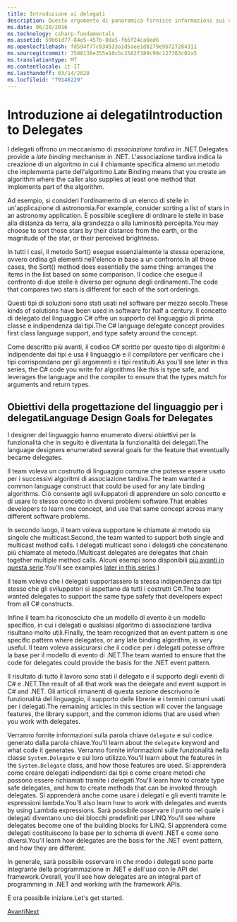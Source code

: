 ```yaml
---
title: Introduzione ai delegati
description: Questo argomento di panoramica fornisce informazioni sui delegati presentando i concetti di base e descrivendo gli obiettivi di progettazione del linguaggio per i delegati.
ms.date: 06/20/2016
ms.technology: csharp-fundamentals
ms.assetid: 59b61d77-84e5-457b-8da5-fb5f24ca6ed6
ms.openlocfilehash: fd594f77c034533a1d5aee1d8279e9b727284311
ms.sourcegitcommit: 7588136e355e10cbc2582f389c90c127363c02a5
ms.translationtype: MT
ms.contentlocale: it-IT
ms.lasthandoff: 03/14/2020
ms.locfileid: "79146229"
---
```

# <a name="introduction-to-delegates"></a><span data-ttu-id="bf2ef-103">Introduzione ai delegati</span><span class="sxs-lookup"><span data-stu-id="bf2ef-103">Introduction to Delegates</span></span>

<span data-ttu-id="bf2ef-104">I delegati offrono un meccanismo di *associazione tardiva* in .NET.</span><span class="sxs-lookup"><span data-stu-id="bf2ef-104">Delegates provide a *late binding* mechanism in .NET.</span></span> <span data-ttu-id="bf2ef-105">L'associazione tardiva indica la creazione di un algoritmo in cui il chiamante specifica almeno un metodo che implementa parte dell'algoritmo.</span><span class="sxs-lookup"><span data-stu-id="bf2ef-105">Late Binding means that you create an algorithm where the caller also supplies at least one method that implements part of the algorithm.</span></span>

<span data-ttu-id="bf2ef-106">Ad esempio, si consideri l'ordinamento di un elenco di stelle in un'applicazione di astronomia.</span><span class="sxs-lookup"><span data-stu-id="bf2ef-106">For example, consider sorting a list of stars in an astronomy application.</span></span>
<span data-ttu-id="bf2ef-107">È possibile scegliere di ordinare le stelle in base alla distanza da terra, alla grandezza o alla luminosità percepita.</span><span class="sxs-lookup"><span data-stu-id="bf2ef-107">You may choose to sort those stars by their distance from the earth, or the magnitude of the star, or their perceived brightness.</span></span>

<span data-ttu-id="bf2ef-108">In tutti i casi, il metodo Sort() esegue essenzialmente la stessa operazione, ovvero ordina gli elementi nell'elenco in base a un confronto.</span><span class="sxs-lookup"><span data-stu-id="bf2ef-108">In all those cases, the Sort() method does essentially the same thing: arranges the items in the list based on some comparison.</span></span> <span data-ttu-id="bf2ef-109">Il codice che esegue il confronto di due stelle è diverso per ognuno degli ordinamenti.</span><span class="sxs-lookup"><span data-stu-id="bf2ef-109">The code that compares two stars is different for each of the sort orderings.</span></span>

<span data-ttu-id="bf2ef-110">Questi tipi di soluzioni sono stati usati nel software per mezzo secolo.</span><span class="sxs-lookup"><span data-stu-id="bf2ef-110">These kinds of solutions have been used in software for half a century.</span></span>
<span data-ttu-id="bf2ef-111">Il concetto di delegato del linguaggio C# offre un supporto del linguaggio di prima classe e indipendenza dai tipi.</span><span class="sxs-lookup"><span data-stu-id="bf2ef-111">The C# language delegate concept provides first class language support, and type safety around the concept.</span></span>

<span data-ttu-id="bf2ef-112">Come descritto più avanti, il codice C# scritto per questo tipo di algoritmi è indipendente dai tipi e usa il linguaggio e il compilatore per verificare che i tipi corrispondano per gli argomenti e i tipi restituiti.</span><span class="sxs-lookup"><span data-stu-id="bf2ef-112">As you'll see later in this series, the C# code you write for algorithms like this is type safe, and leverages the language and the compiler to ensure that the types match for arguments and return types.</span></span>

## <a name="language-design-goals-for-delegates"></a><span data-ttu-id="bf2ef-113">Obiettivi della progettazione del linguaggio per i delegati</span><span class="sxs-lookup"><span data-stu-id="bf2ef-113">Language Design Goals for Delegates</span></span>

<span data-ttu-id="bf2ef-114">I designer del linguaggio hanno enumerato diversi obiettivi per la funzionalità che in seguito è diventata la funzionalità dei delegati.</span><span class="sxs-lookup"><span data-stu-id="bf2ef-114">The language designers enumerated several goals for the feature that eventually became delegates.</span></span>

<span data-ttu-id="bf2ef-115">Il team voleva un costrutto di linguaggio comune che potesse essere usato per i successivi algoritmi di associazione tardiva.</span><span class="sxs-lookup"><span data-stu-id="bf2ef-115">The team wanted a common language construct that could be used for any late binding algorithms.</span></span> <span data-ttu-id="bf2ef-116">Ciò consente agli sviluppatori di apprendere un solo concetto e di usare lo stesso concetto in diversi problemi software.</span><span class="sxs-lookup"><span data-stu-id="bf2ef-116">That enables developers to learn one concept, and use that same concept across many different software problems.</span></span>

<span data-ttu-id="bf2ef-117">In secondo luogo, il team voleva supportare le chiamate al metodo sia singole che multicast.</span><span class="sxs-lookup"><span data-stu-id="bf2ef-117">Second, the team wanted to support both single and multicast method calls.</span></span> <span data-ttu-id="bf2ef-118">I delegati multicast sono i delegati che concatenano più chiamate al metodo.</span><span class="sxs-lookup"><span data-stu-id="bf2ef-118">(Multicast delegates are delegates that chain together multiple method calls.</span></span>
<span data-ttu-id="bf2ef-119">Alcuni esempi sono disponibili [più avanti in questa serie](delegate-class.md).</span><span class="sxs-lookup"><span data-stu-id="bf2ef-119">You'll see examples [later in this series](delegate-class.md).)</span></span>

<span data-ttu-id="bf2ef-120">Il team voleva che i delegati supportassero la stessa indipendenza dai tipi stesso che gli sviluppatori si aspettano da tutti i costrutti C#.</span><span class="sxs-lookup"><span data-stu-id="bf2ef-120">The team wanted delegates to support the same type safety that developers expect from all C# constructs.</span></span>

<span data-ttu-id="bf2ef-121">Infine il team ha riconosciuto che un modello di evento è un modello specifico, in cui i delegati o qualsiasi algoritmo di associazione tardiva risultano molto utili.</span><span class="sxs-lookup"><span data-stu-id="bf2ef-121">Finally, the team recognized that an event pattern is one specific pattern where delegates, or any late binding algorithm, is very useful.</span></span> <span data-ttu-id="bf2ef-122">Il team voleva assicurarsi che il codice per i delegati potesse offrire la base per il modello di evento di .NET.</span><span class="sxs-lookup"><span data-stu-id="bf2ef-122">The team wanted to ensure that the code for delegates could provide the basis for the .NET event pattern.</span></span>

<span data-ttu-id="bf2ef-123">Il risultato di tutto il lavoro sono stati il delegato e il supporto degli eventi di C# e .NET.</span><span class="sxs-lookup"><span data-stu-id="bf2ef-123">The result of all that work was the delegate and event support in C# and .NET.</span></span> <span data-ttu-id="bf2ef-124">Gli articoli rimanenti di questa sezione descrivono le funzionalità del linguaggio, il supporto delle librerie e i termini comuni usati per i delegati.</span><span class="sxs-lookup"><span data-stu-id="bf2ef-124">The remaining articles in this section will cover the language features, the library support, and the common idioms that are used when you work with delegates.</span></span>

<span data-ttu-id="bf2ef-125">Verranno fornite informazioni sulla parola chiave `delegate` e sul codice generato dalla parola chiave.</span><span class="sxs-lookup"><span data-stu-id="bf2ef-125">You'll learn about the `delegate` keyword and what code it generates.</span></span> <span data-ttu-id="bf2ef-126">Verranno fornite informazioni sulle funzionalità nella classe `System.Delegate` e sul loro utilizzo.</span><span class="sxs-lookup"><span data-stu-id="bf2ef-126">You'll learn about the features in the `System.Delegate` class, and how those features are used.</span></span> <span data-ttu-id="bf2ef-127">Si apprenderà come creare delegati indipendenti dai tipi e come creare metodi che possono essere richiamati tramite i delegati.</span><span class="sxs-lookup"><span data-stu-id="bf2ef-127">You'll learn how to create type safe delegates, and how to create methods that can be invoked through delegates.</span></span> <span data-ttu-id="bf2ef-128">Si apprenderà anche come usare i delegati e gli eventi tramite le espressioni lambda.</span><span class="sxs-lookup"><span data-stu-id="bf2ef-128">You'll also learn how to work with delegates and events by using Lambda expressions.</span></span> <span data-ttu-id="bf2ef-129">Sarà possibile osservare il punto nel quale i delegati diventano uno dei blocchi predefiniti per LINQ.</span><span class="sxs-lookup"><span data-stu-id="bf2ef-129">You'll see where delegates become one of the building blocks for LINQ.</span></span> <span data-ttu-id="bf2ef-130">Si apprenderà come delegati costituiscono la base per lo schema di eventi .NET e come sono diversi.</span><span class="sxs-lookup"><span data-stu-id="bf2ef-130">You'll learn how delegates are the basis for the .NET event pattern, and how they are different.</span></span>

<span data-ttu-id="bf2ef-131">In generale, sarà possibile osservare in che modo i delegati sono parte integrante della programmazione in .NET e dell'uso con le API del framework.</span><span class="sxs-lookup"><span data-stu-id="bf2ef-131">Overall, you'll see how delegates are an integral part of programming in .NET and working with the framework APIs.</span></span>

<span data-ttu-id="bf2ef-132">È ora possibile iniziare.</span><span class="sxs-lookup"><span data-stu-id="bf2ef-132">Let's get started.</span></span>

[<span data-ttu-id="bf2ef-133">Avanti</span><span class="sxs-lookup"><span data-stu-id="bf2ef-133">Next</span></span>](delegate-class.md)
